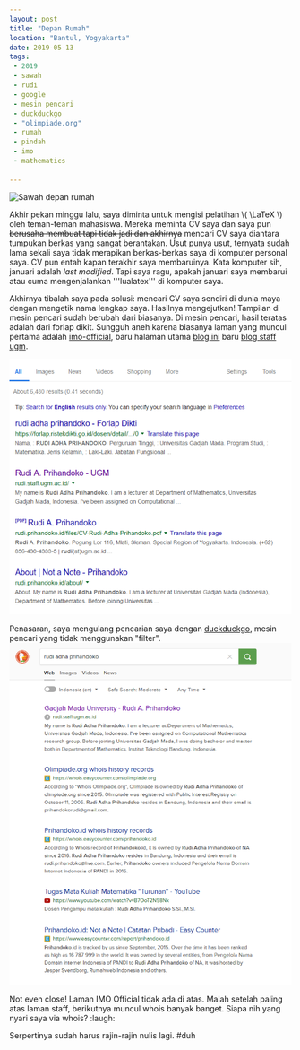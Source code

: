 ```yaml
---
layout: post
title: "Depan Rumah"
location: "Bantul, Yogyakarta"
date: 2019-05-13
tags:
 - 2019
 - sawah
 - rudi
 - google
 - mesin pencari
 - duckduckgo
 - "olimpiade.org"
 - rumah
 - pindah
 - imo
 - mathematics

---
```



![Sawah depan rumah](https://media.365project.org/1/7476891_dhlnpstx12_l.jpg)

Akhir pekan minggu lalu, saya diminta untuk mengisi pelatihan \\( \LaTeX \\) oleh teman-teman mahasiswa. Mereka meminta CV saya dan saya pun <del>berusaha membuat tapi tidak jadi dan akhirnya</del> mencari CV saya diantara tumpukan berkas yang sangat berantakan. Usut punya usut, ternyata sudah lama sekali saya tidak merapikan berkas-berkas saya di komputer personal saya. CV pun entah kapan terakhir saya membaruinya. Kata komputer sih, januari adalah _last modified_. Tapi saya ragu, apakah januari saya membarui atau cuma mengenjalankan '''lualatex''' di komputer saya. 

Akhirnya tibalah saya pada solusi: mencari CV saya sendiri di dunia maya dengan mengetik nama lengkap saya. Hasilnya mengejutkan!
Tampilan di mesin pencari sudah berubah dari biasanya. Di mesin pencari, hasil teratas adalah dari forlap dikit. Sungguh aneh karena biasanya laman yang muncul pertama adalah [imo-official](https://www.imo-official.org/participant_r.aspx?id=15568), baru halaman utama [blog ini](rudi.prihandoko.id) baru [blog staff ugm](rudi.staff.ugm.ac.id).

![hasil google](/images/post/2019/google1.png)

Penasaran, saya mengulang pencarian saya dengan [duckduckgo](duck), mesin pencari yang tidak menggunakan "filter".
![hasil duckduck go](/images/post/2019/duckduckgo1.png)

Not even close! Laman IMO Official tidak ada di atas. Malah setelah paling atas laman staff, berikutnya muncul whois banyak banget. Siapa nih yang nyari saya via whois? :laugh:

Serpertinya sudah harus rajin-rajin nulis lagi. #duh






[duck]: https://duckduckgo.com/about